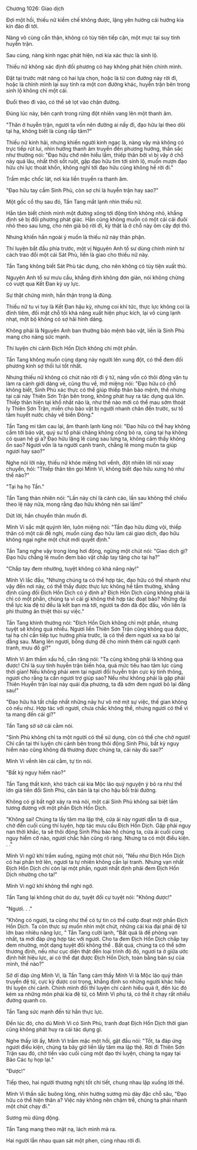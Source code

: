 




Chương 1026: Giao dịch


Đợi một hồi, thiếu nữ kiềm chế không được, lặng yên hướng cái hướng kia kín đáo đi tới.

Nàng vô cùng cẩn thận, không có tùy tiện tiếp cận, một mực tại suy tính huyễn trận.

Sau cùng, nàng kinh ngạc phát hiện, nơi kia xác thực là sinh lộ.

Thiếu nữ không xác định đối phương có hay không phát hiện chính mình.

Đặt tại trước mặt nàng có hai lựa chọn, hoặc là từ con đường này rời đi, hoặc là chính mình lại suy tính ra một con đường khác, huyễn trận bên trong sinh lộ không chỉ một cái.

Đuổi theo đi vào, có thể sẽ lọt vào chặn đường.

Đúng lúc này, bên cạnh trong rừng đột nhiên vang lên một thanh âm.

"Thân ở huyễn trận, ngươi ta vốn nên đường ai nấy đi, đạo hữu lại theo dõi tại hạ, không biết là cùng rắp tâm?"

Thiếu nữ kinh hãi, nhưng khiến người kinh ngạc là, nàng vậy mà không có trực tiếp rút lui, nhìn hướng thanh âm truyền đến phương hướng, thần sắc như thường nói: "Đạo hữu chớ nên hiểu lầm, thiếp thân bởi vì bị vây ở chỗ này quá lâu, nhất thời sốt ruột, gặp đạo hữu tìm tới sinh lộ, muốn mượn đạo hữu chi lực thoát khốn, không nghĩ tới đạo hữu cũng không hề rời đi."

Trầm mặc chốc lát, nơi kia liền truyền ra thanh âm.

"Đạo hữu tay cầm Sinh Phù, còn sợ chỉ là huyễn trận hay sao?"

Một gốc cổ thụ sau đó, Tần Tang mắt lạnh nhìn thiếu nữ.

Hắn tâm biết chính mình một đường xông tới động tĩnh không nhỏ, khẳng định sẽ bị đối phương phát giác. Hắn cũng không muốn có một cái cái đuôi nhỏ theo sau lưng, cho nên giả bộ rời đi, kỳ thật là ở chỗ này ôm cây đợi thỏ.

Nhưng khiến hắn ngoài ý muốn là thiếu nữ này thân phận.

Thí luyện bắt đầu phía trước, một vị Nguyên Anh tổ sư dùng chính mình tư cách trao đổi một cái Sát Phù, liền là giao cho thiếu nữ này.

Tần Tang không biết Sát Phù tác dụng, cho nên không có tùy tiện xuất thủ.

Nguyên Anh tổ sư mưu cầu, khẳng định không đơn giản, nói không chừng có vượt qua Kết Đan kỳ uy lực.

Sự thật chứng minh, hắn thận trọng là đúng.

Thiếu nữ tu vi tuy là Kết Đan hậu kỳ, nhưng coi khí tức, thực lực không coi là đỉnh tiêm, đối mặt chỗ tối khả năng xuất hiện phục kích, lại vô cùng lạnh nhạt, một bộ không có sợ hãi hình dáng.

Không phải là Nguyên Anh ban thưởng bảo mệnh bảo vật, liền là Sinh Phù mang cho nàng sức mạnh.

Thí luyện chi cảnh Địch Hồn Dịch không chỉ một phần.

Tần Tang không muốn cùng dạng này người lên xung đột, có thể đem đối phương kinh sợ thối lui tốt nhất.

Nhưng thiếu nữ không có chút nào rời đi ý tứ, nàng vốn có thôi động vân tụ làm ra cảnh giới dáng vẻ, cũng thu về, mở miệng nói: "Đạo hữu có chỗ không biết, Sinh Phù xác thực có thể giúp thiếp thân bảo mệnh, thế nhưng tại cái này Thiên Sơn Trận bên trong, không phát huy ra tác dụng quá lớn. Thiếp thân hiện tại khổ nhất não là, như thế nào mới có thể mau sớm thoát ly Thiên Sơn Trận, miễn cho bảo vật bị người nhanh chân đến trước, sư tổ tâm huyết nước chảy về biển Đông."

Tần Tang mi tâm cau lại, âm thanh lạnh lùng nói: "Đạo hữu có thể hay không cầm tới bảo vật, quý sư tổ phải chăng không công bỏ ra, cùng tại hạ không có quan hệ gì a? Đạo hữu lặng lẽ cùng sau lưng ta, không cảm thấy không ổn sao? Ngươi vốn là ta người cạnh tranh, chẳng lẽ mong muốn ta giúp ngươi hay sao?"

Nghe nói lời này, thiếu nữ khóe miệng hơi vểnh, đột nhiên lời nói xoay chuyển, hỏi: "Thiếp thân tên gọi Mính Vi, không biết đạo hữu xưng hô như thế nào?"

"Tại hạ họ Tần."

Tần Tang thản nhiên nói: "Lần này chỉ là cảnh cáo, lần sau không thể chiếu theo lệ này nữa, mong rằng đạo hữu không nên sai lầm!"

Dứt lời, hắn chuyển thân muốn đi.

Mính Vi sắc mặt quýnh lên, luôn miệng nói: "Tần đạo hữu đừng vội, thiếp thân có một cái đề nghị, muốn cùng đạo hữu làm cái giao dịch, đạo hữu không ngại nghe một chút mới quyết định."

Tần Tang nghe vậy trong lòng hơi động, ngừng một chút nói: "Giao dịch gì? Đạo hữu chẳng lẽ muốn đem bảo vật chắp tay tặng cho tại hạ?"

"Chắp tay đem nhường, tuyệt không có khả năng này!"

Mính Vi lắc đầu, "Nhưng chúng ta có thể hợp tác, đạo hữu có thể nhanh như vậy đến nơi này, có thể thấy được thực lực không hề tầm thường, khẳng định cũng đối Địch Hồn Dịch có ý định a? Địch Hồn Dịch cũng không phải là chỉ có một phần, chúng ta vì cái gì không thể hợp tác đoạt bảo? Những đại thế lực kia đệ tử đều là kết bạn mà tới, ngươi ta đơn đả độc đấu, vốn liền là phi thường ăn thiệt thòi sự việc."

Tần Tang khinh thường nói: "Địch Hồn Dịch không chỉ một phần, nhưng tuyệt sẽ không quá nhiều. Ngươi liền Thiên Sơn Trận cũng không qua được, tại hạ chỉ cần tiếp tục hướng phía trước, là có thể đem ngươi xa xa bỏ lại đằng sau. Mang lên ngươi, bỗng dưng để cho mình thêm cái người cạnh tranh, mưu đồ gì?"

Mính Vi âm thầm xấu hổ, cắn răng nói: "Ta cũng không phải là không qua được! Chỉ là suy tính huyễn trận biến hóa, quá mức tiêu hao tâm lực cùng thời gian! Nếu không phải xem tại ngươi đối huyễn trận cực kỳ tinh thông, ngươi cho rằng ta cần ngươi trợ giúp sao? Nếu như không phải là gặp phải Thiên Huyễn trận loại này quái địa phương, ta đã sớm đem ngươi bỏ lại đằng sau!"

"Đạo hữu hà tất chấp nhất những này hư vô mờ mịt sự việc, thế gian không có nếu như. Hợp tác với ngươi, chưa chắc không thể, nhưng ngươi có thể vì ta mang đến cái gì?"

Tần Tang sờ sờ cái cằm nói.

"Sinh Phù không chỉ ta một người có thể sử dụng, còn có thể che chở ngươi! Chỉ cần tại thí luyện chi cảnh bên trong thôi động Sinh Phù, bất kỳ nguy hiểm nào cũng không đả thương được chúng ta, cái này đủ sao?"

Mính Vi vểnh lên cái cằm, tự tin nói.

"Bất kỳ nguy hiểm nào?"

Tần Tang thất kinh, khó trách cái kia Mộc lão quỷ nguyện ý bỏ ra như thế lớn giá tiền đổi Sinh Phù, căn bản là tại cho hậu bối trải đường.

Không có gì bất ngờ xảy ra mà nói, một cái Sinh Phù không sai biệt lắm tương đương với một phần Địch Hồn Dịch.

"Không sai! Chúng ta lấy tâm ma lập thệ, cửa ải này ngươi dẫn ta đi qua , chờ đến cuối cùng thí luyện, hợp tác mưu cầu Địch Hồn Dịch. Gặp phải nguy nan thời khắc, ta sẽ thôi động Sinh Phù bảo hộ chúng ta, cửa ải cuối cùng nguy hiểm cỡ nào, ngươi chắc hẳn cũng rõ ràng. Nhưng ta có một điều kiện. . ."

Mính Vi ngữ khí trầm xuống, ngừng một chút nói, "Nếu như Địch Hồn Dịch có hai phần trở lên, ngươi ta tự nhiên không cần lại tranh. Nhưng vạn nhất Địch Hồn Dịch chỉ còn lại một phần, ngươi nhất định phải đem Địch Hồn Dịch nhường cho ta!"

Mính Vi ngữ khí không thể nghi ngờ.

Tần Tang lại không chút do dự, tuyệt đối cự tuyệt nói: "Không được!"

"Ngươi. . ."

"Không có ngươi, ta cũng như thế có tự tin có thể cướp đoạt một phần Địch Hồn Dịch. Ta còn thực sự muốn nhìn một chút, những cái kia đại phái đệ tử lớn bao nhiêu năng lực, " Tần Tang cười lạnh, "Bất quá là để phòng vạn nhất, ta mới đáp ứng hợp tác với ngươi. Cho ta đem Địch Hồn Dịch chắp tay đem nhường, một dạng tuyệt đối không thể . Bất quá, chúng ta có thể sớm thương định, nếu như cục diện thật đến loại trình độ đó, ngươi ta ở giữa ước định hết hiệu lực, ai có thể đạt được Địch Hồn Dịch, toàn bằng bản sự của mình, thế nào?"

Sở dĩ đáp ứng Mính Vi, là Tần Tang cảm thấy Mính Vi là Mộc lão quỷ thân truyền đệ tử, cực kỳ được coi trọng, khẳng định so những người khác hiểu thí luyện chi cảnh. Chính mình đối thí luyện chi cảnh hiểu quá ít, đến lúc đó kém xa những môn phái kia đệ tử, có Mính Vi phụ tá, có thể ít chạy rất nhiều đường quanh co.

Tần Tang sức mạnh đến từ hắn thực lực.

Đến lúc đó, cho dù Mính Vi có Sinh Phù, tranh đoạt Địch Hồn Dịch thời gian cũng không phát huy ra cái tác dụng gì.

Nghe thấy lời ấy, Mính Vi trầm mặc một hồi, gật đầu nói: "Tốt, ta đáp ứng ngươi điều kiện, chúng ta bây giờ liền lấy tâm ma lập thệ. Rời đi Thiên Sơn Trận sau đó, chờ tiến vào cuối cùng một đạo thí luyện, chúng ta ngay tại Bảo Các tụ họp lại."

"Được!"

Tiếp theo, hai người thương nghị tốt chi tiết, chung nhau lập xuống lời thề.

Mính Vi thần sắc buông lỏng, nhìn hướng sương mù dày đặc chỗ sâu, "Đạo hữu có thể hiện thân a? Việc này không nên chậm trễ, chúng ta phải nhanh một chút chạy đi."

Sương mù dũng động.

Tần Tang mang theo mặt nạ, lách mình mà ra.

Hai người lẫn nhau quan sát một phen, cùng nhau rời đi.




